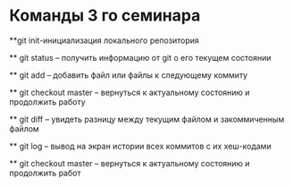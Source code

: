 # Команды 3 го семинара

**git init-инициализация локального репозитория 

** git status – получить информацию от git о его текущем состоянии

** git add – добавить файл или файлы к следующему коммиту

** git checkout master – вернуться к актуальному состоянию и продолжить работу

** git diff – увидеть разницу между текущим файлом и закоммиченным файлом

** git log – вывод на экран истории всех коммитов с их хеш-кодами

** git checkout master – вернуться к актуальному состоянию и продолжить работ
